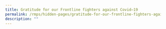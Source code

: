 ```yaml
---
title: Gratitude for our Frontline fighters against Covid–19
permalink: /rmps/hidden-pages/gratitude-for-our-frontline-fighters-against-covid-19/
description: ""
---
```

